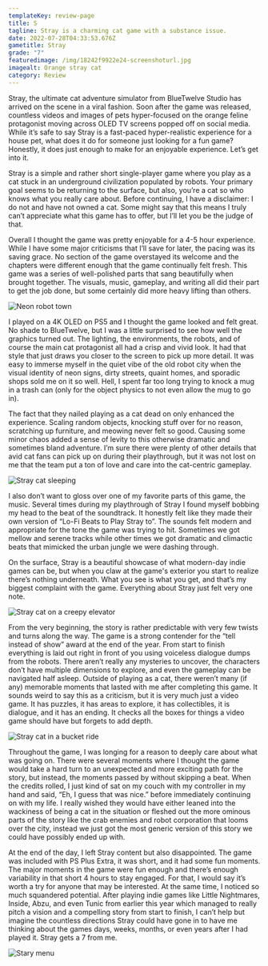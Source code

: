 ```yaml
---
templateKey: review-page
title: S
tagline: Stray is a charming cat game with a substance issue.
date: 2022-07-28T04:33:53.676Z
gametitle: Stray
grade: "7"
featuredimage: /img/18242f9922e24-screenshoturl.jpg
imagealt: Orange stray cat
category: Review
---
```

Stray, the ultimate cat adventure simulator from BlueTwelve Studio has arrived on the scene in a viral fashion. Soon after the game was released, countless videos and images of pets hyper-focused on the orange feline protagonist moving across OLED TV screens popped off on social media. While it’s safe to say Stray is a fast-paced hyper-realistic experience for a house pet, what does it do for someone just looking for a fun game? Honestly, it does just enough to make for an enjoyable experience. Let’s get into it. 

Stray is a simple and rather short single-player game where you play as a cat stuck in an underground civilization populated by robots. Your primary goal seems to be returning to the surface, but also, you’re a cat so who knows what you really care about. Before continuing, I have a disclaimer: I do not and have not owned a cat. Some might say that this means I truly can’t appreciate what this game has to offer, but I’ll let you be the judge of that.

Overall I thought the game was pretty enjoyable for a 4-5 hour experience. While I have some major criticisms that I’ll save for later, the pacing was its saving grace. No section of the game overstayed its welcome and the chapters were different enough that the game continually felt fresh. This game was a series of well-polished parts that sang beautifully when brought together. The visuals, music, gameplay, and writing all did their part to get the job done, but some certainly did more heavy lifting than others.

![Neon robot town](/img/stray-review-3-2000x1270-1-1392x884.jpg "Neon robot town")

I played on a 4K OLED on PS5 and I thought the game looked and felt great. No shade to BlueTwelve, but I was a little surprised to see how well the graphics turned out. The lighting, the environments, the robots, and of course the main cat protagonist all had a crisp and vivid look. It had that style that just draws you closer to the screen to pick up more detail. It was easy to immerse myself in the quiet vibe of the old robot city when the visual identity of neon signs, dirty streets, quaint homes, and sporadic shops sold me on it so well. Hell, I spent far too long trying to knock a mug in a trash can (only for the object physics to not even allow the mug to go in).

The fact that they nailed playing as a cat dead on only enhanced the experience. Scaling random objects, knocking stuff over for no reason, scratching up furniture, and meowing never felt so good. Causing some minor chaos added a sense of levity to this otherwise dramatic and sometimes bland adventure. I’m sure there were plenty of other details that avid cat fans can pick up on during their playthrough, but it was not lost on me that the team put a ton of love and care into the cat-centric gameplay.

![Stray cat sleeping](/img/18242f9567460-screenshoturl.jpg "Stray cat sleeping")

I also don’t want to gloss over one of my favorite parts of this game, the music. Several times during my playthrough of Stray I found myself bobbing my head to the beat of the soundtrack. It honestly felt like they made their own version of “Lo-Fi  Beats to Play Stray to”. The sounds felt modern and appropriate for the tone the game was trying to hit. Sometimes we got mellow and serene tracks while other times we got dramatic and climactic beats that mimicked the urban jungle we were dashing through.

On the surface, Stray is a beautiful showcase of what modern-day indie games can be, but when you claw at the game's exterior you start to realize there’s nothing underneath. What you see is what you get, and that’s my biggest complaint with the game. Everything about Stray just felt very one note. 

![Stray cat on a creepy elevator](/img/18242f948bf18-screenshoturl.jpg "Stray cat on a creepy elevator")

From the very beginning, the story is rather predictable with very few twists and turns along the way. The game is a strong contender for the “tell instead of show” award at the end of the year. From start to finish everything is laid out right in front of you using voiceless dialogue dumps from the robots. There aren’t really any mysteries to uncover, the characters don’t have multiple dimensions to explore, and even the gameplay can be navigated half asleep. Outside of playing as a cat, there weren’t many (if any) memorable moments that lasted with me after completing this game. It sounds weird to say this as a criticism, but it is very much just a video game. It has puzzles, it has areas to explore, it has collectibles, it is dialogue, and it has an ending. It checks all the boxes for things a video game should have but forgets to add depth. 

![Stray cat in a bucket ride](/img/18242f960dd7-screenshoturl.jpg "Stray cat in a bucket ride")

Throughout the game, I was longing for a reason to deeply care about what was going on. There were several moments where I thought the game would take a hard turn to an unexpected and more exciting path for the story, but instead, the moments passed by without skipping a beat. When the credits rolled, I just kind of sat on my couch with my controller in my hand and said, “Eh, I guess that was nice.” before immediately continuing on with my life. I really wished they would have either leaned into the wackiness of being a cat in the situation or fleshed out the more ominous parts of the story like the crab enemies and robot corporation that looms over the city, instead we just got the most generic version of this story we could have possibly ended up with. 

At the end of the day, I left Stray content but also disappointed. The game was included with PS Plus Extra, it was short, and it had some fun moments. The major moments in the game were fun enough and there’s enough variability in that short 4 hours to stay engaged. For that, I would say it’s worth a try for anyone that may be interested. At the same time, I noticed so much squandered potential. After playing indie games like Little Nightmares, Inside, Abzu, and even Tunic from earlier this year which managed to really pitch a vision and a compelling story from start to finish, I can’t help but imagine the countless directions Stray could have gone in to have me thinking about the games days, weeks, months, or even years after I had played it. Stray gets a 7 from me.

![Stary menu](/img/18242f8e08f71-screenshoturl.jpg "Stary menu")